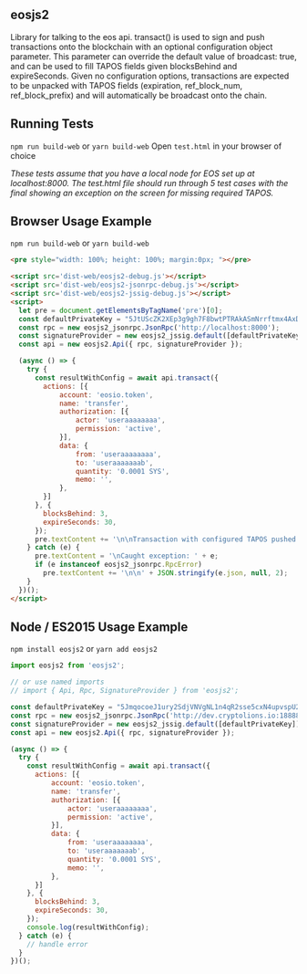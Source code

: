 ## eosjs2

Library for talking to the eos api. transact() is used to sign and push transactions onto the blockchain with an optional configuration object parameter.  This parameter can override the default value of broadcast: true, and can be used to fill TAPOS fields given blocksBehind and expireSeconds.  Given no configuration options, transactions are expected to be unpacked with TAPOS fields (expiration, ref_block_num, ref_block_prefix) and will automatically be broadcast onto the chain.

## Running Tests

`npm run build-web` or `yarn build-web`
Open `test.html` in your browser of choice

*These tests assume that you have a local node for EOS set up at localhost:8000. The test.html file should run through 5 test cases with the final showing an exception on the screen for missing required TAPOS.*


## Browser Usage Example

`npm run build-web` or `yarn build-web`

```html
<pre style="width: 100%; height: 100%; margin:0px; "></pre>

<script src='dist-web/eosjs2-debug.js'></script>
<script src='dist-web/eosjs2-jsonrpc-debug.js'></script>
<script src='dist-web/eosjs2-jssig-debug.js'></script>
<script>
  let pre = document.getElementsByTagName('pre')[0];
  const defaultPrivateKey = "5JtUScZK2XEp3g9gh7F8bwtPTRAkASmNrrftmx4AxDKD5K4zDnr"; // useraaaaaaaa
  const rpc = new eosjs2_jsonrpc.JsonRpc('http://localhost:8000');
  const signatureProvider = new eosjs2_jssig.default([defaultPrivateKey]);
  const api = new eosjs2.Api({ rpc, signatureProvider });

  (async () => {
    try {
      const resultWithConfig = await api.transact({
        actions: [{
            account: 'eosio.token',
            name: 'transfer',
            authorization: [{
                actor: 'useraaaaaaaa',
                permission: 'active',
            }],
            data: {
                from: 'useraaaaaaaa',
                to: 'useraaaaaaab',
                quantity: '0.0001 SYS',
                memo: '',
            },
        }]
      }, {
        blocksBehind: 3,
        expireSeconds: 30,
      });
      pre.textContent += '\n\nTransaction with configured TAPOS pushed!\n\n' + JSON.stringify(resultWithConfig, null, 2);
    } catch (e) {
      pre.textContent = '\nCaught exception: ' + e;
      if (e instanceof eosjs2_jsonrpc.RpcError)
        pre.textContent += '\n\n' + JSON.stringify(e.json, null, 2);
    }
  })();
</script>
```

## Node / ES2015 Usage Example

`npm install eosjs2` or `yarn add eosjs2`

```javascript
import eosjs2 from 'eosjs2';

// or use named imports
// import { Api, Rpc, SignatureProvider } from 'eosjs2';

const defaultPrivateKey = "5JmqocoeJ1ury2SdjVNVgNL1n4qR2sse5cxN4upvspU2R5PEnxP"; // thegazelle
const rpc = new eosjs2_jsonrpc.JsonRpc('http://dev.cryptolions.io:18888');
const signatureProvider = new eosjs2_jssig.default([defaultPrivateKey]);
const api = new eosjs2.Api({ rpc, signatureProvider });

(async () => {
  try {
    const resultWithConfig = await api.transact({
      actions: [{
          account: 'eosio.token',
          name: 'transfer',
          authorization: [{
              actor: 'useraaaaaaaa',
              permission: 'active',
          }],
          data: {
              from: 'useraaaaaaaa',
              to: 'useraaaaaaab',
              quantity: '0.0001 SYS',
              memo: '',
          },
      }]
    }, {
      blocksBehind: 3,
      expireSeconds: 30,
    });
    console.log(resultWithConfig);
  } catch (e) {
    // handle error
  }
})();
```
